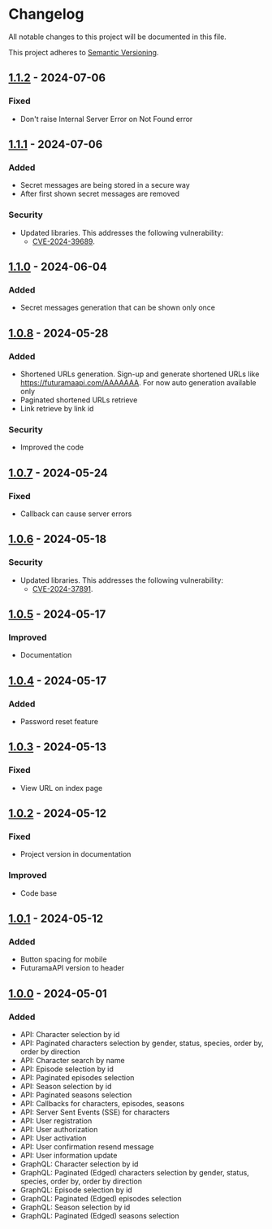 # Changelog

All notable changes to this project will be documented in this file.

This project adheres to [Semantic Versioning](https://semver.org/spec/v2.0.0.html).

## [1.1.2] - 2024-07-06

### Fixed

- Don't raise Internal Server Error on Not Found error

## [1.1.1] - 2024-07-06

### Added

- Secret messages are being stored in a secure way
- After first shown secret messages are removed

### Security

- Updated libraries. This addresses the following vulnerability:
  - [CVE-2024-39689](https://nvd.nist.gov/vuln/detail/CVE-2024-39689).

## [1.1.0] - 2024-06-04

### Added

- Secret messages generation that can be shown only once

## [1.0.8] - 2024-05-28

### Added

- Shortened URLs generation. Sign-up and generate shortened URLs like https://futuramaapi.com/AAAAAAA.
For now auto generation available only
- Paginated shortened URLs retrieve
- Link retrieve by link id

### Security

- Improved the code

## [1.0.7] - 2024-05-24

### Fixed

- Callback can cause server errors

## [1.0.6] - 2024-05-18

### Security

- Updated libraries. This addresses the following vulnerability:
  - [CVE-2024-37891](https://nvd.nist.gov/vuln/detail/CVE-2024-37891).

## [1.0.5] - 2024-05-17

### Improved

- Documentation

## [1.0.4] - 2024-05-17

### Added

- Password reset feature

## [1.0.3] - 2024-05-13

### Fixed

- View URL on index page

## [1.0.2] - 2024-05-12

### Fixed

- Project version in documentation

### Improved

- Code base

## [1.0.1] - 2024-05-12

### Added

- Button spacing for mobile
- FuturamaAPI version to header

## [1.0.0] - 2024-05-01

### Added

- API: Character selection by id
- API: Paginated characters selection by gender, status, species, order by, order by direction
- API: Character search by name
- API: Episode selection by id
- API: Paginated episodes selection
- API: Season selection by id
- API: Paginated seasons selection
- API: Callbacks for characters, episodes, seasons
- API: Server Sent Events (SSE) for characters
- API: User registration
- API: User authorization
- API: User activation
- API: User confirmation resend message
- API: User information update
- GraphQL: Character selection by id
- GraphQL: Paginated (Edged) characters selection by gender, status, species, order by, order by direction
- GraphQL: Episode selection by id
- GraphQL: Paginated (Edged) episodes selection
- GraphQL: Season selection by id
- GraphQL: Paginated (Edged) seasons selection

[1.1.2]: https://github.com/koldakov/futuramaapi/releases/tag/1.1.2
[1.1.1]: https://github.com/koldakov/futuramaapi/releases/tag/1.1.1
[1.1.0]: https://github.com/koldakov/futuramaapi/releases/tag/1.1.0
[1.0.8]: https://github.com/koldakov/futuramaapi/releases/tag/1.0.8
[1.0.7]: https://github.com/koldakov/futuramaapi/releases/tag/1.0.7
[1.0.6]: https://github.com/koldakov/futuramaapi/releases/tag/1.0.6
[1.0.5]: https://github.com/koldakov/futuramaapi/releases/tag/1.0.5
[1.0.4]: https://github.com/koldakov/futuramaapi/releases/tag/1.0.4
[1.0.3]: https://github.com/koldakov/futuramaapi/releases/tag/1.0.3
[1.0.2]: https://github.com/koldakov/futuramaapi/releases/tag/1.0.2
[1.0.1]: https://github.com/koldakov/futuramaapi/releases/tag/1.0.1
[1.0.0]: https://github.com/koldakov/futuramaapi/releases/tag/1.0.0
